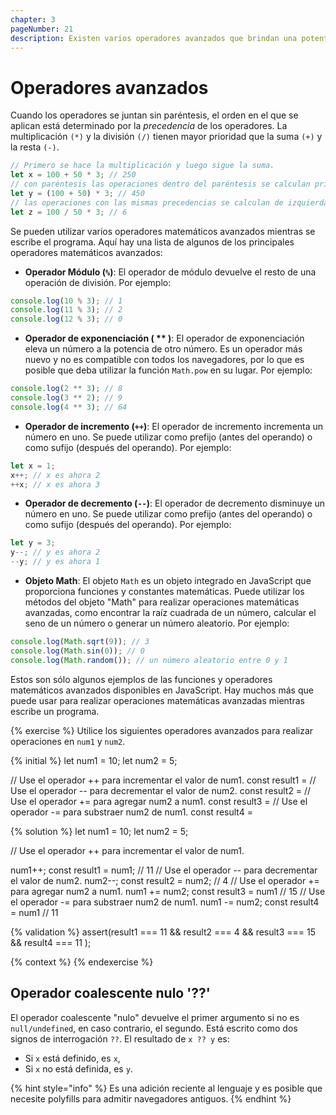 ```yaml
---
chapter: 3
pageNumber: 21
description: Existen varios operadores avanzados que brindan una potente funcionalidad y nos permiten realizar diversas operaciones más allá de las operaciones aritméticas y lógicas básicas. Estos operadores avanzados pueden resultar muy útiles para manipular datos, realizar operaciones bit a bit, trabajar con objetos y más.
---
```

# Operadores avanzados

Cuando los operadores se juntan sin paréntesis, el orden en el que se aplican está determinado por la _precedencia_ de los operadores. La multiplicación `(*)` y la división `(/)` tienen mayor prioridad que la suma `(+)` y la resta `(-)`.

```javascript
// Primero se hace la multiplicación y luego sigue la suma.
let x = 100 + 50 * 3; // 250
// con paréntesis las operaciones dentro del paréntesis se calculan primero
let y = (100 + 50) * 3; // 450
// las operaciones con las mismas precedencias se calculan de izquierda a derecha
let z = 100 / 50 * 3; // 6
```

Se pueden utilizar varios operadores matemáticos avanzados mientras se escribe el programa. Aquí hay una lista de algunos de los principales operadores matemáticos avanzados:

* **Operador Módulo (`%`)**: El operador de módulo devuelve el resto de una operación de división. Por ejemplo:

```javascript
console.log(10 % 3); // 1
console.log(11 % 3); // 2
console.log(12 % 3); // 0
```

* **Operador de exponenciación ( \*\* )**: El operador de exponenciación eleva un número a la potencia de otro número. Es un operador más nuevo y no es compatible con todos los navegadores, por lo que es posible que deba utilizar la función `Math.pow` en su lugar. Por ejemplo:

```javascript
console.log(2 ** 3); // 8
console.log(3 ** 2); // 9
console.log(4 ** 3); // 64
```

* **Operador de incremento (`++`)**: El operador de incremento incrementa un número en uno. Se puede utilizar como prefijo (antes del operando) o como sufijo (después del operando). Por ejemplo:

```javascript
let x = 1;
x++; // x es ahora 2
++x; // x es ahora 3
```

* **Operador de decremento (`--`)**: El operador de decremento disminuye un número en uno. Se puede utilizar como prefijo (antes del operando) o como sufijo (después del operando). Por ejemplo:

```javascript
let y = 3;
y--; // y es ahora 2
--y; // y es ahora 1
```

* **Objeto Math**: El objeto `Math` es un objeto integrado en JavaScript que proporciona funciones y constantes matemáticas. Puede utilizar los métodos del objeto "Math" para realizar operaciones matemáticas avanzadas, como encontrar la raíz cuadrada de un número, calcular el seno de un número o generar un número aleatorio. Por ejemplo:

```javascript
console.log(Math.sqrt(9)); // 3
console.log(Math.sin(0)); // 0
console.log(Math.random()); // un número aleatorio entre 0 y 1
```

Estos son sólo algunos ejemplos de las funciones y operadores matemáticos avanzados disponibles en JavaScript. Hay muchos más que puede usar para realizar operaciones matemáticas avanzadas mientras escribe un programa.

{% exercise %}
Utilice los siguientes operadores avanzados para realizar operaciones en `num1` y `num2`.

{% initial %}
let num1 = 10;
let num2 = 5;

// Use el operador ++ para incrementar el valor de num1.
const result1 =
// Use el operador -- para decrementar el valor de num2.
const result2 =
// Use el operador += para agregar num2 a num1.
const result3 =
// Use el operador -= para substraer num2 de num1.
const result4 =

{% solution %}
let num1 = 10;
let num2 = 5;

// Use el operador ++ para incrementar el valor de num1.

num1++;
const result1 = num1; // 11
// Use el operador -- para decrementar el valor de num2.
num2--;
const result2 = num2; // 4
// Use el operador += para agregar num2 a num1.
num1 += num2;
const result3 = num1 // 15
// Use el operador -= para substraer num2 de num1.
num1 -= num2;
const result4 = num1 // 11

{% validation %}
assert(result1 === 11 && result2 === 4 && result3 === 15 && result4 === 11 );

{% context %}
{% endexercise %}

## Operador coalescente nulo '??'

El operador coalescente "nulo" devuelve el primer argumento si no es `null/undefined`, en caso contrario, el segundo. Está escrito como dos signos de interrogación `??`. El resultado de `x ?? y` es:

* Si `x` está definido, es `x`,
* Si `x` no está definida, es `y`.

{% hint style="info" %}
Es una adición reciente al lenguaje y es posible que necesite polyfills para admitir navegadores antiguos.
{% endhint %}
